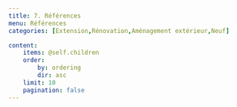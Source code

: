 ```yaml
---
title: 7. Références
menu: Références
categories: [Extension,Rénovation,Aménagement extérieur,Neuf]

content:
    items: @self.children
    order:
        by: ordering
        dir: asc
    limit: 10
    pagination: false
---
```

